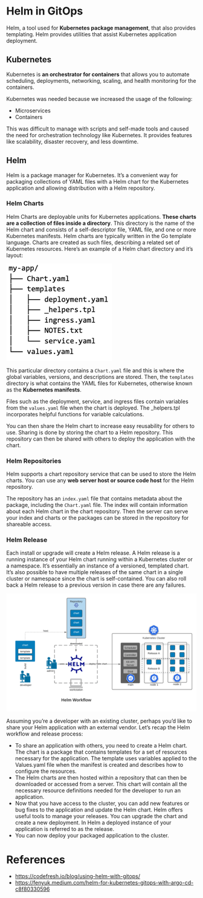 # Helm in GitOps

Helm, a tool used for **Kubernetes package management**, that also provides templating. Helm provides utilities that assist Kubernetes application deployment.

## Kubernetes

Kubernetes is **an orchestrator for containers** that allows you to automate scheduling, deployments, networking, scaling, and health monitoring for the containers.

Kubernetes was needed because we increased the usage of the following:

- Microservices
- Containers

This was difficult to manage with scripts and self-made tools and caused the need for orchestration technology like Kubernetes. It provides features like scalability, disaster recovery, and less downtime.

## Helm

Helm is a package manager for Kubernetes. It’s a convenient way for packaging collections of YAML files with a Helm chart for the Kubernetes application and allowing distribution with a Helm repository. 

### Helm Charts

Helm Charts are deployable units for Kubernetes applications. **These charts are a collection of files inside a directory**. This directory is the name of the Helm chart and consists of a self-descriptor file, YAML file, and one or more Kubernetes manifests. Helm charts are typically written in the Go template language. Charts are created as such files, describing a related set of Kubernetes resources. Here’s an example of a Helm chart directory and it’s layout:

![](./assets/chart-example.png)

This particular directory contains a `Chart.yaml` file and this is where the global variables, versions, and descriptions are stored. Then, the `templates` directory is what contains the YAML files for Kubernetes, otherwise known as the **Kubernetes manifests**.

Files such as the deployment, service, and ingress files contain variables from the `values.yaml` file when the chart is deployed. The _helpers.tpl incorporates helpful functions for variable calculations.

You can then share the Helm chart to increase easy reusability for others to use. Sharing is done by storing the chart to a Helm repository. This repository can then be shared with others to deploy the application with the chart.

### Helm Repositories

Helm supports a chart repository service that can be used to store the Helm charts. You can use any **web server host or source code host** for the Helm repository.

The repository has an `index.yaml` file that contains metadata about the package, including the `Chart.yaml` file. The index will contain information about each Helm chart in the chart repository. Then the server can serve your index and charts or the packages can be stored in the repository for shareable access.

### Helm Release

Each install or upgrade will create a Helm release. A Helm release is a running instance of your Helm chart running within a Kubernetes cluster or a namespace. It’s essentially an instance of a versioned, templated chart. It’s also possible to have multiple releases of the same chart in a single cluster or namespace since the chart is self-contained. You can also roll back a Helm release to a previous version in case there are any failures.

![](./assets/helm-workflow.webp)

Assuming you’re a developer with an existing cluster, perhaps you’d like to share your Helm application with an external vendor. Let’s recap the Helm workflow and release process:

- To share an application with others, you need to create a Helm chart. The chart is a package that contains templates for a set of resources necessary for the application. The template uses variables applied to the Values.yaml file when the manifest is created and describes how to configure the resources.
- The Helm charts are then hosted within a repository that can then be downloaded or accessed from a server. This chart will contain all the necessary resource definitions needed for the developer to run an application.
- Now that you have access to the cluster, you can add new features or bug fixes to the application and update the Helm chart. Helm offers useful tools to manage your releases. You can upgrade the chart and create a new deployment. In Helm a deployed instance of your application is referred to as the release.
- You can now deploy your packaged application to the cluster.

# References

- https://codefresh.io/blog/using-helm-with-gitops/
- https://fenyuk.medium.com/helm-for-kubernetes-gitops-with-argo-cd-c8f80330596
